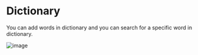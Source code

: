 # Dictionary
You can add words in dictionary and you can search for a specific word in dictionary.

![image](https://user-images.githubusercontent.com/102534901/164218938-4f2c8d97-cd6d-4c5f-8f21-db74daa8948c.png)
